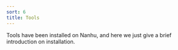 ```yaml
---
sort: 6
title: Tools 
---
```


Tools have been installed on Nanhu, and here we just give a brief introduction on installation.

